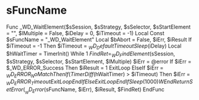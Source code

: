 # sFuncName
Func _WD_WaitElement($sSession, $sStrategy, $sSelector, $sStartElement = "", $lMultiple = False, $iDelay = 0, $iTimeout = -1)     Local Const $sFuncName = "_WD_WaitElement"     Local $bAbort = False, $iErr, $iResult      If $iTimeout = -1 Then $iTimeout = $_WD_DefaultTimeout      Sleep($iDelay)      Local $hWaitTimer = TimerInit()      While 1         $FindRet = _WD_FindElement($sSession, $sStrategy, $sSelector, $sStartElement, $lMultiple)         $iErr = @error          If $iErr = $_WD_ERROR_Success Then             $iResult = 1             ExitLoop          ElseIf $iErr = $_WD_ERROR_NoMatch Then             If (TimerDiff($hWaitTimer) > $iTimeout) Then                 $iErr = $_WD_ERROR_Timeout                 ExitLoop             EndIf         Else             ExitLoop         EndIf          Sleep(1000)     WEnd      Return SetError(__WD_Error($sFuncName, $iErr), $iResult, $FindRet) EndFunc
